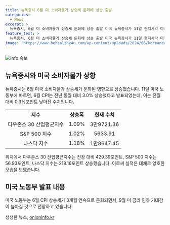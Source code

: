 ```yaml
---
title: 뉴욕증시 6월 미 소비자물가 상승세 둔화에 상승 출발
categories:
  - News
excerpt: >
  뉴욕증시, 6월 미 소비자물가 상승세 둔화에 상승 출발 미국 뉴욕증시가 11일 현지시각 미국 소비자물가(CPI) 상승세 둔화에 상승 출발했다. 11일 미국 노동부는 6월 CPI가 전년 동월 대비 3.0% 상승하여 전월보다 낮아졌다고 발표했다. 이는 올해 1월 이후 가장 작은 상승폭이며, 3개월 연속 둔화함에 따라 9월 미 금리 인하 기대감이 탄력을 받을 것으로 전망된다.
feature_text: >
  뉴욕증시, 6월 미 소비자물가 상승세 둔화에 상승 출발 미국 뉴욕증시가 11일 현지시각 미국 소비자물가(CPI) 상승세 둔화에 상승 출발했다. 11일 미국 노동부는 6월 CPI가 전년 동월 대비 3.0% 상승하여 전월보다 낮아졌다고 발표했다. 이는 올해 1월 이후 가장 작은 상승폭이며, 3개월 연속 둔화함에 따라 9월 미 금리 인하 기대감이 탄력을 받을 것으로 전망된다.
image: 'https://www.behealthy4u.com/wp-content/uploads/2024/06/koreanews.jpg'
---
```


<p><img src="https://www.behealthy4u.com/wp-content/uploads/2024/06/koreanews.jpg" alt="info 속보" /></p>

<h2 data-ke-size="size26">뉴욕증시와 미국 소비자물가 상황</h2>

<p data-ke-size="size16">뉴욕증시는 6월 미국 소비자물가 상승세가 둔화된 영향으로 상승했습니다. 11일 미국 노동부에 따르면, 6월 CPI는 전년 동월 대비 3.0% 상승했다고 발표되었는데, 이는 전월 대비 0.3%포인트 낮아진 수치입니다.</p>

<table>
    <tr>
        <td style="text-align: center; height: 17px;"><b>지수</b></td>
        <td style="text-align: center; height: 17px;"><b>상승폭</b></td>
        <td style="text-align: center; height: 17px;"><b>현재 수치</b></td>
    </tr>
    <tr>
        <td style="text-align: center; height: 17px;">다우존스 30 산업평균지수</td>
        <td style="text-align: center; height: 17px;">1.09%</td>
        <td style="text-align: center; height: 17px;">3만9721.36</td>
    </tr>
    <tr>
        <td style="text-align: center; height: 17px;">S&P 500 지수</td>
        <td style="text-align: center; height: 17px;">1.02%</td>
        <td style="text-align: center; height: 17px;">5633.91</td>
    </tr>
    <tr>
        <td style="text-align: center; height: 17px;">나스닥 지수</td>
        <td style="text-align: center; height: 17px;">1.18%</td>
        <td style="text-align: center; height: 17px;">1만8647.45</td>
    </tr>
</table>

<p data-ke-size="size16">위치에서 다우존스 30 산업평균지수는 전장 대비 429.39포인트, S&P 500 지수는 56.93포인트, 나스닥 지수는 218.16포인트 상승했습니다. 이로써 실적은 대체로 양호한 모습을 보였습니다.</p>

<h2 data-ke-size="size26">미국 노동부 발표 내용</h2>

<p data-ke-size="size16">미국 노동부는 6월 CPI 상승세가 3개월 연속으로 둔화되면서, 9월 미 금리 인하 기대감이 높아질 것으로 전망하고 있습니다.</p>
생생한 뉴스, <a href="https://onioninfo.kr" rel="dofollow">onioninfo.kr</a>



